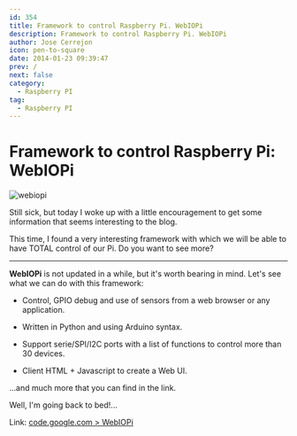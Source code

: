 ```yaml
---
id: 354
title: Framework to control Raspberry Pi. WebIOPi
description: Framework to control Raspberry Pi. WebIOPi
author: Jose Cerrejon
icon: pen-to-square
date: 2014-01-23 09:39:47
prev: /
next: false
category:
  - Raspberry PI
tag:
  - Raspberry PI
---
```


# Framework to control Raspberry Pi: WebIOPi

![webiopi](/images/2014/01/webiopi.jpg)

Still sick, but today I woke up with a little encouragement to get some information that seems interesting to the blog. 

This time, I found a very interesting framework with which we will be able to have TOTAL control of our Pi. Do you want to see more?

- - -
**WebIOPi** is not updated in a while, but it's worth bearing in mind. Let's see what we can do with this framework: 

* Control, GPIO debug and use of sensors from a web browser or any application. 

* Written in Python and using Arduino syntax. 

* Support serie/SPI/I2C ports with a list of functions to control more than 30 devices. 

* Client HTML + Javascript to create a Web UI.

...and much more that you can find in the link.

Well, I'm going back to bed!...

Link: [code.google.com > WebIOPi](https://code.google.com/p/webiopi/)
